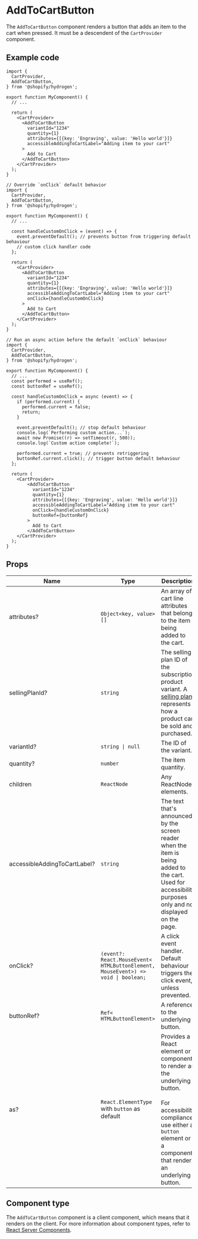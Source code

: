 # AddToCartButton


The `AddToCartButton` component renders a button that adds an item to the cart when pressed.
It must be a descendent of the `CartProvider` component.

## Example code

```tsx
import {
  CartProvider,
  AddToCartButton,
} from '@shopify/hydrogen';

export function MyComponent() {
  // ...

  return (
    <CartProvider>
      <AddToCartButton
        variantId="1234"
        quantity={1}
        attributes={[{key: 'Engraving', value: 'Hello world'}]}
        accessibleAddingToCartLabel="Adding item to your cart"
      >
        Add to Cart
      </AddToCartButton>
    </CartProvider>
  );
}
```

```tsx
// Override `onClick` default behavior
import {
  CartProvider,
  AddToCartButton,
} from '@shopify/hydrogen';

export function MyComponent() {
  // ...

  const handleCustomOnClick = (event) => {
    event.preventDefault(); // prevents button from triggering default behaviour
    // custom click handler code
  };

  return (
    <CartProvider>
      <AddToCartButton
        variantId="1234"
        quantity={1}
        attributes={[{key: 'Engraving', value: 'Hello world'}]}
        accessibleAddingToCartLabel="Adding item to your cart"
        onClick={handleCustomOnClick}
      >
        Add to Cart
      </AddToCartButton>
    </CartProvider>
  );
}
```

```tsx
// Run an async action before the default `onClick` behaviour
import {
  CartProvider,
  AddToCartButton,
} from '@shopify/hydrogen';

export function MyComponent() {
  // ...
  const performed = useRef();
  const buttonRef = useRef();

  const handleCustomOnClick = async (event) => {
    if (performed.current) {
      performed.current = false;
      return;
    }

    event.preventDefault(); // stop default behaviour
    console.log(`Performing custom action...`);
    await new Promise((r) => setTimeout(r, 500));
    console.log(`Custom action complete!`);

    performed.current = true; // prevents retriggering
    buttonRef.current.click(); // trigger button default behaviour
  };

  return (
    <CartProvider>
        <AddToCartButton
          variantId="1234"
          quantity={1}
          attributes={[{key: 'Engraving', value: 'Hello world'}]}
          accessibleAddingToCartLabel="Adding item to your cart"
          onClick={handleCustomOnClick}
          buttonRef={buttonRef}
        >
          Add to Cart
        </AddToCartButton>
    </CartProvider>
  );
}
```

## Props

| Name                         | Type                                                                                                     | Description                                                                                                                                                                                      |
| ---------------------------- | -------------------------------------------------------------------------------------------------------- | ------------------------------------------------------------------------------------------------------------------------------------------------------------------------------------------------ |
| attributes?                  | <code>Object<<wbr>key, value<wbr>>[]</code>                                                              | An array of cart line attributes that belong to the item being added to the cart.                                                                                                                |
| sellingPlanId?                |<code>string</code>                                                                                      | The selling plan ID of the subscription product variant. A [selling plan](/apps/subscriptions/selling-plans) represents how a product can be sold and purchased.
| variantId?                   | <code>string &#124; null</code>                                                                          | The ID of the variant.                                                                                                                                                                           |
| quantity?                    | <code>number</code>                                                                                      | The item quantity.                                                                                                                                                                               |
| children                     | <code>ReactNode</code>                                                                                   | Any ReactNode elements.                                                                                                                                                                          |
| accessibleAddingToCartLabel? | <code>string</code>                                                                                      | The text that's announced by the screen reader when the item is being added to the cart. Used for accessibility purposes only and not displayed on the page.                                     |
| onClick?                     | <code>(event?: React.MouseEvent<<wbr>HTMLButtonElement, MouseEvent<wbr>>) => void &#124; boolean;</code> | A click event handler. Default behaviour triggers the click event, unless prevented.                                                                                                             |
| buttonRef?                   | <code>Ref<<wbr>HTMLButtonElement<wbr>> </code>                                                           | A reference to the underlying button.                                                                                                                                                            |
| as?                          | <code>React.ElementType</code> with `button` as default                                                  | Provides a React element or component to render as the underlying button. <br></br>For accessibility compliance, use either a `button` element or a component that renders an underlying button. |

## Component type

The `AddToCartButton` component is a client component, which means that it renders on the client. For more information about component types, refer to [React Server Components](https://shopify.dev/custom-storefronts/hydrogen/react-server-components).
